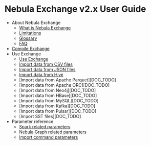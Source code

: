 # Nebula Exchange v2.x User Guide

- About Nebula Exchange
  - [What is Nebula Exchange](about-exchange/ex-ug-what-is-exchange.md)
  - [Limitations](about-exchange/ex-ug-limitations.md)
  - [Glossary](about-exchange/ex-ug-terms.md)
  - [FAQ](about-exchange/ex-ug-faq.md)
- [Compile Exchange](ex-ug-compile.md)
- Use Exchange
  - [Use Exchange](use-exchange/ex-ug-import-steps.md)
  - [Import data from CSV files](use-exchange/ex-ug-import-from-csv.md)
  - [Import data from JSON files](use-exchange/ex-ug-import-json.md)
  - [Import data from Hive](use-exchange/ex-ug-import-hive.md)
  - [Import data from Apache Parquet][DOC_TODO]
  - [Import data from Apache ORC][DOC_TODO]
  - [Import data from Neo4j][DOC_TODO]
  - [Import data from HBase][DOC_TODO]
  - [Import data from MySQL][DOC_TODO]
  - [Import data from Kafka][DOC_TODO]
  - [Import data from Pulsar][DOC_TODO]
  - [Import SST files][DOC_TODO]
- Parameter reference
  - [Spark related parameters](parameter-reference/ex-ug-paras-spark.md)
  - [Nebula Graph related parameters](parameter-reference/ex-ug-paras-nebulagraph.md)
  - [Import command parameters](parameter-reference/ex-ug-para-import-command.md)
